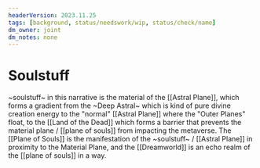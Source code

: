 ```yaml
---
headerVersion: 2023.11.25
tags: [background, status/needswork/wip, status/check/name]
dm_owner: joint
dm_notes: none
---
```

# Soulstuff





~soulstuff~ in this narrative is the material of the [[Astral Plane]], which forms a gradient from the ~Deep Astral~ which is kind of pure divine creation energy to the "normal" [[Astral Plane]] where the "Outer Planes" float, to the [[Land of the Dead]] which forms a barrier that prevents the material plane / [[plane of souls]]  from impacting the metaverse. The [[Plane of Souls]] is the manifestation of the ~soulstuff~ / [[Astral Plane]] in proximity to the Material Plane, and the [[Dreamworld]] is an echo realm of the [[plane of souls]] in a way.
